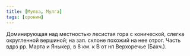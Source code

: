 ```yaml
---
title: [Мулва, Мулга]
tags: [ороним]
---
```


Доминирующая над местностью лесистая гора с конической, слегка округленной
вершиной; на зап. склоне похожий на нее отрог. Часть вдрз рр. Марта и Яныкер, в
8 км. к В от нп Верхоречье (Бахч.).
